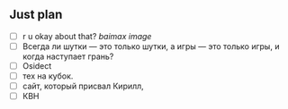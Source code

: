 ## Just plan
- [ ] r u okay about that? *baimax image*
- [ ] Всегда ли шутки — это только шутки, а игры — это только игры, и когда наступает грань?
- [ ] Osidect 
- [ ] тех на кубок.
- [ ] сайт, который присвал Кирилл,
- [ ] КВН
